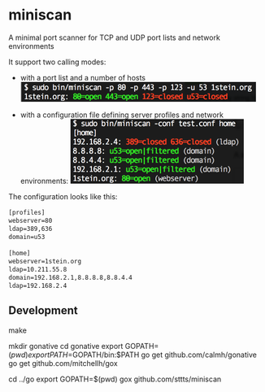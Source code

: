 miniscan
========

A minimal port scanner for TCP and UDP port lists and network environments

It support two calling modes:
- with a port list and a number of hosts
![](doc/ports.png)

- with a configuration file defining server profiles and network environments:
![](doc/config.png)

The configuration looks like this:

```
[profiles]
webserver=80
ldap=389,636
domain=u53

[home]
webserver=1stein.org
ldap=10.211.55.8
domain=192.168.2.1,8.8.8.8,8.8.4.4
ldap=192.168.2.4
```

Development
-----------

make

mkdir gonative
cd gonative
export GOPATH=$(pwd)
export PATH=$GOPATH/bin:$PATH
go get github.com/calmh/gonative
go get github.com/mitchellh/gox

cd ../go
export GOPATH=$(pwd)
gox github.com/sttts/miniscan
